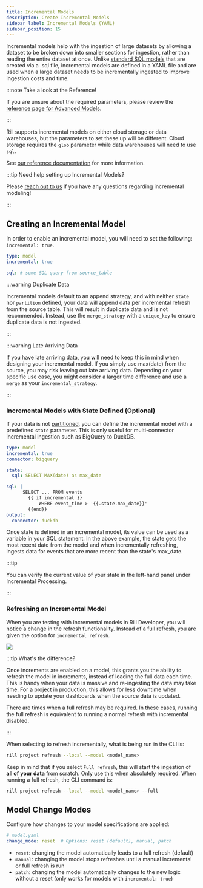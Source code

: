 ```yaml
---
title: Incremental Models 
description: Create Incremental Models
sidebar_label: Incremental Models (YAML)
sidebar_position: 15
---
```


Incremental models help with the ingestion of large datasets by allowing a dataset to be broken down into smaller sections for ingestion, rather than reading the entire dataset at once. Unlike [standard SQL models](/build/models/sql-models) that are created via a .sql file, incremental models are defined in a YAML file and are used when a large dataset needs to be incrementally ingested to improve ingestion costs and time.

:::note Take a look at the Reference!

If you are unsure about the required parameters, please review the [reference page for Advanced Models](/reference/project-files/models).

:::

Rill supports incremental models on either cloud storage or data warehouses, but the parameters to set these up will be different. Cloud storage requires the `glob` parameter while data warehouses will need to use `sql`.

See [our reference documentation](/reference/project-files/models) for more information.

:::tip Need help setting up Incremental Models?

Please [reach out to us](/contact) if you have any questions regarding incremental modeling!

:::

## Creating an Incremental Model

In order to enable an incremental model, you will need to set the following: `incremental: true`.

```yaml
type: model
incremental: true

sql: # some SQL query from source_table
```

:::warning Duplicate Data

Incremental models default to an append strategy, and with neither `state` nor `partition` defined, your data will append data per incremental refresh from the source table. This will result in duplicate data and is not recommended. Instead, use the `merge_strategy` with a `unique_key` to ensure duplicate data is not ingested.

:::

:::warning Late Arriving Data

If you have late arriving data, you will need to keep this in mind when designing your incremental model. If you simply use max(date) from the source, you may risk leaving out late arriving data. Depending on your specific use case, you might consider a larger time difference and use a `merge` as your `incremental_strategy`.

:::

### Incremental Models with State Defined (Optional)

If your data is not [partitioned](/build/models/partitions), you can define the incremental model with a predefined `state` parameter. This is only useful for multi-connector incremental ingestion such as BigQuery to DuckDB.

```yaml
type: model
incremental: true
connector: bigquery

state:
  sql: SELECT MAX(date) as max_date

sql: |
      SELECT ... FROM events
        {{ if incremental }}
            WHERE event_time > '{{.state.max_date}}'
        {{end}}
output:
  connector: duckdb
```

Once state is defined in an incremental model, its value can be used as a variable in your SQL statement. In the above example, the state gets the most recent date from the model and when incrementally refreshing, ingests data for events that are more recent than the state's max_date.

:::tip

You can verify the current value of your state in the left-hand panel under Incremental Processing.

:::

### Refreshing an Incremental Model

When you are testing with incremental models in Rill Developer, you will notice a change in the refresh functionality. Instead of a full refresh, you are given the option for `incremental refresh`.

<img src='/img/tutorials/advanced-models/now-incremental.png' class='rounded-gif' />
<br />

:::tip What's the difference?

Once increments are enabled on a model, this grants you the ability to refresh the model in increments, instead of loading the full data each time. This is handy when your data is massive and re-ingesting the data may take time. For a project in production, this allows for less downtime when needing to update your dashboards when the source data is updated.

There are times when a full refresh may be required. In these cases, running the full refresh is equivalent to running a normal refresh with incremental disabled.

:::

When selecting to refresh incrementally, what is being run in the CLI is:

```bash
rill project refresh --local --model <model_name>
```

Keep in mind that if you select `Full refresh`, this will start the ingestion of **all of your data** from scratch. Only use this when absolutely required. When running a full refresh, the CLI command is:

```bash
rill project refresh --local --model <model_name> --full
```

## Model Change Modes

Configure how changes to your model specifications are applied:

```yaml
# model.yaml
change_mode: reset  # Options: reset (default), manual, patch
```

- `reset`: changing the model automatically leads to a full refresh (default)
- `manual`: changing the model stops refreshes until a manual incremental or full refresh is run
- `patch`: changing the model automatically changes to the new logic without a reset (only works for models with `incremental: true`)
